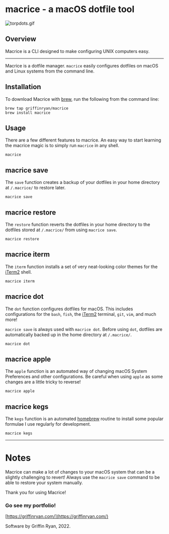 # macrice - a macOS dotfile tool
![torpdots.gif](https://torpoisebucket.s3-us-west-2.amazonaws.com/torpdots.gif)

## Overview

Macrice is a CLI designed to make configuring UNIX computers easy.

---

Macrice is a dotfile manager. `macrice` easily configures dotfiles on macOS and Linux systems from the command line.

## Installation

To download Macrice with [brew](https://github.com/Homebrew/brew), run the following from the command line:

    brew tap griffinryan/macrice
    brew install macrice

## Usage

There are a few different features to macrice. An easy way to start learning the macrice magic is to simply run `macrice` in any shell.

    macrice

macrice save
------------
The `save` function creates a backup of your dotfiles in your home directory at `/.macrice/` to restore later.

    macrice save

macrice restore
---------------
The `restore` function reverts the dotfiles in your home directory to the dotfiles stored at `/.macrice/` from using `macrice save`.

    macrice restore

macrice iterm
-------------
The `iterm` function installs a set of very neat-looking color themes for the [iTerm2](https://github.com/gnachman/iTerm2) shell.

    macrice iterm

macrice dot
-----------
The `dot` function configures dotfiles for macOS. This includes configurations for the `bash`, `fish`, the [iTerm2](https://github.com/gnachman/iTerm2) terminal, `git`, `vim`, and much more!

`macrice save` is always used with `macrice dot`. Before using `dot`, dotfiles are automatically backed up in the home directory at `/.macrice/`.

    macrice dot

macrice apple
-------------
The `apple` function is an automated way of changing macOS System Preferences and other configurations. Be careful when using `apple` as some changes are a little tricky to reverse!

    macrice apple

macrice kegs
------------
The `kegs` function is an automated [homebrew](https://github.com/Homebrew/brew) routine to install some popular formulae I use regularly for development.

    macrice kegs
---

# Notes
Macrice can make a lot of changes to your macOS system that can be a slightly challenging to revert! Always use the `macrice save` command to be able to restore your system manually.

Thank you for using Macrice!

### Go see my portfolio!
[https://griffinryan.com/](https://griffinryan.com/)

Software by Griffin Ryan, 2022.
